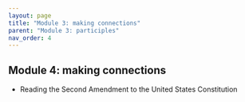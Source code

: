 ```yaml
---
layout: page
title: "Module 3: making connections"
parent: "Module 3: participles"
nav_order: 4
---
```


## Module 4: making connections


- Reading the Second Amendment to the United States Constitution